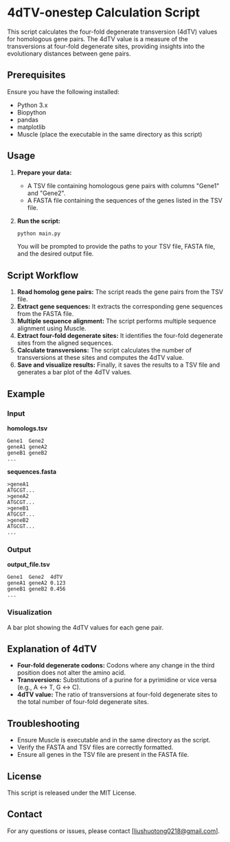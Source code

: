 # 4dTV-onestep Calculation Script

This script calculates the four-fold degenerate transversion (4dTV) values for homologous gene pairs. The 4dTV value is a measure of the transversions at four-fold degenerate sites, providing insights into the evolutionary distances between gene pairs.

## Prerequisites

Ensure you have the following installed:
- Python 3.x
- Biopython
- pandas
- matplotlib
- Muscle (place the executable in the same directory as this script)

## Usage

1. **Prepare your data:**
   - A TSV file containing homologous gene pairs with columns "Gene1" and "Gene2".
   - A FASTA file containing the sequences of the genes listed in the TSV file.

2. **Run the script:**

   ```bash
   python main.py
   ```

   You will be prompted to provide the paths to your TSV file, FASTA file, and the desired output file.

## Script Workflow

1. **Read homolog gene pairs:** The script reads the gene pairs from the TSV file.
2. **Extract gene sequences:** It extracts the corresponding gene sequences from the FASTA file.
3. **Multiple sequence alignment:** The script performs multiple sequence alignment using Muscle.
4. **Extract four-fold degenerate sites:** It identifies the four-fold degenerate sites from the aligned sequences.
5. **Calculate transversions:** The script calculates the number of transversions at these sites and computes the 4dTV value.
6. **Save and visualize results:** Finally, it saves the results to a TSV file and generates a bar plot of the 4dTV values.

## Example

### Input

**homologs.tsv**

```
Gene1  Gene2
geneA1 geneA2
geneB1 geneB2
...
```

**sequences.fasta**

```
>geneA1
ATGCGT...
>geneA2
ATGCGT...
>geneB1
ATGCGT...
>geneB2
ATGCGT...
...
```

### Output

**output_file.tsv**

```
Gene1  Gene2  4dTV
geneA1 geneA2 0.123
geneB1 geneB2 0.456
...
```

### Visualization

A bar plot showing the 4dTV values for each gene pair.

## Explanation of 4dTV

- **Four-fold degenerate codons:** Codons where any change in the third position does not alter the amino acid.
- **Transversions:** Substitutions of a purine for a pyrimidine or vice versa (e.g., A ↔ T, G ↔ C).
- **4dTV value:** The ratio of transversions at four-fold degenerate sites to the total number of four-fold degenerate sites.

## Troubleshooting

- Ensure Muscle is executable and in the same directory as the script.
- Verify the FASTA and TSV files are correctly formatted.
- Ensure all genes in the TSV file are present in the FASTA file.

## License

This script is released under the MIT License.

## Contact

For any questions or issues, please contact [liushuotong0218@gmail.com].
